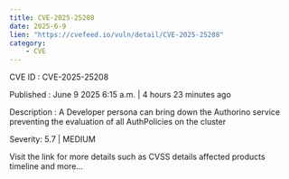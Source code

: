```yaml
---
title: CVE-2025-25208
date: 2025-6-9
lien: "https://cvefeed.io/vuln/detail/CVE-2025-25208"
category:
    - CVE
---
```


CVE ID : CVE-2025-25208

Published :  June 9
2025
6:15 a.m. | 4 hours
23 minutes ago

Description : A Developer persona can bring down the Authorino service
preventing the evaluation of all AuthPolicies on the cluster

Severity: 5.7 | MEDIUM

Visit the link for more details
such as CVSS details
affected products
timeline
and more...
